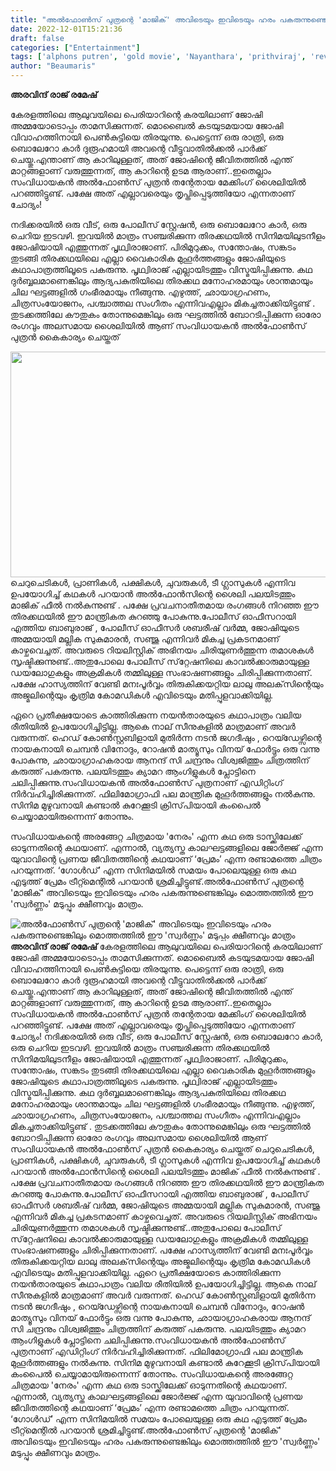 ```yaml
---
title: "അൽഫോൺസ് പുത്രന്റെ 'മാജിക്' അവിടെയും ഇവിടെയും ഹരം പകരുന്നുണ്ടെങ്കിലും മൊത്തത്തിൽ ഈ 'സ്വർണ്ണം' മടുപ്പും ക്ഷീണവും മാത്രം"
date: 2022-12-01T15:21:36
draft: false
categories: ["Entertainment"]
tags: ['alphons putren', 'gold movie', 'Nayanthara', 'prithviraj', 'review']
author: "Beaumaris"
---
```


<strong>അരവിന്ദ് രാജ് രമേഷ്</strong>

കേരളത്തിലെ ആലുവയിലെ പെരിയാറിന്റെ കരയിലാണ് ജോഷി അമ്മയോടൊപ്പം താമസിക്കുന്നത്. മൊബൈൽ കടയുടമയായ ജോഷി വിവാഹത്തിനായി പെൺകുട്ടിയെ തിരയുന്നു. പെട്ടെന്ന് ഒരു രാത്രി, ഒരു ബൊലേറോ കാർ ദുരൂഹമായി അവന്റെ വീട്ടുവാതിൽക്കൽ പാർക്ക് ചെയ്തു.എന്താണ് ആ കാറിലുള്ളത്, അത് ജോഷിന്റെ ജീവിതത്തിൽ എന്ത് മാറ്റങ്ങളാണ് വരുത്തുന്നത്, ആ കാറിന്റെ ഉടമ ആരാണ്..ഇതെല്ലാം സംവിധായകൻ അൽഫോൺസ് പുത്രൻ തന്റേതായ മേക്കിംഗ് ശൈലിയിൽ പറഞ്ഞിട്ടുണ്ട്. പക്ഷേ അത് എല്ലാവരെയും തൃപ്തിപ്പെടുത്തിയോ എന്നതാണ് ചോദ്യം!

നദിക്കരയിൽ ഒരു വീട്, ഒരു പോലീസ് സ്റ്റേഷൻ, ഒരു ബൊലേറോ കാർ, ഒരു ചെറിയ ഇടവഴി. ഇവയിൽ മാത്രം സഞ്ചരിക്കുന്ന തിരക്കഥയിൽ സിനിമയിലുടനീളം ജോഷിയായി എത്തുന്നത് പൃഥ്വിരാജാണ്. പിരിമുറുക്കം, സന്തോഷം, സങ്കടം തുടങ്ങി തിരക്കഥയിലെ എല്ലാ വൈകാരിക മുഹൂർത്തങ്ങളും ജോഷിയുടെ കഥാപാത്രത്തിലൂടെ പകരുന്നു. പൃഥ്വിരാജ് എല്ലായിടത്തും വിസ്മയിപ്പിക്കുന്നു. കഥ ദുർബ്ബലമാണെങ്കിലും ആദ്യപകുതിയിലെ തിരക്കഥ മനോഹരമായും ശാന്തമായും ചില ഘട്ടങ്ങളിൽ ഗംഭീരമായും നീങ്ങുന്നു. എഴുത്ത്, ഛായാഗ്രഹണം, ചിത്രസംയോജനം, പശ്ചാത്തല സംഗീതം എന്നിവഎല്ലാം മികച്ചതാക്കിയിട്ടുണ്ട് . തുടക്കത്തിലേ കൗതുകം തോന്നുമെങ്കിലും ഒരു ഘട്ടത്തിൽ ബോറടിപ്പിക്കുന്ന ഓരോ രംഗവും അലസമായ ശൈലിയിൽ ആണ് സംവിധായകൻ അൽഫോൺസ് പുത്രൻ കൈകാര്യം ചെയ്തത്

<img class="wp-image-364612 aligncenter" src="https://cdn.boolokam.com/articles/2022/12/rhjjjj-1-300x158.jpg" alt="" width="685" height="361" />ചെറുചെടികൾ, പ്രാണികൾ, പക്ഷികൾ, ചുവരുകൾ, ടീ ഗ്ലാസുകൾ എന്നിവ ഉപയോഗിച്ച് കഥകൾ പറയാൻ അൽഫോൻസിന്റെ ശൈലി പലയിടത്തും മാജിക് ഫീൽ നൽകുന്നുണ്ട് . പക്ഷേ പ്രവചനാതീതമായ രംഗങ്ങൾ നിറഞ്ഞ ഈ തിരക്കഥയിൽ ഈ മാന്ത്രികത കുറഞ്ഞു പോകുന്നു.പോലീസ് ഓഫീസറായി എത്തിയ ബാബുരാജ് , പോലീസ് ഓഫീസർ ശബരീഷ് വർമ്മ, ജോഷിയുടെ അമ്മയായി മല്ലിക സുകുമാരൻ, സഞ്ജു എന്നിവർ മികച്ച പ്രകടനമാണ് കാഴ്ചവെച്ചത്. അവരുടെ റിയലിസ്റ്റിക് അഭിനയം ചിരിയുണർത്തുന്ന തമാശകൾ സൃഷ്ടിക്കുന്നുണ്ട്..അതുപോലെ പോലീസ് സ്‌റ്റേഷനിലെ കാവൽക്കാരുമായുള്ള ഡയലോഗുകളും അക്രമികൾ തമ്മിലുള്ള സംഭാഷണങ്ങളും ചിരിപ്പിക്കുന്നതാണ്. പക്ഷേ ഹാസ്യത്തിന് വേണ്ടി മനഃപൂർവ്വം തിരുകിക്കയറ്റിയ ലാലു അലക്‌സിന്റെയും അജ്മലിന്റെയും കൃത്രിമ കോമഡികൾ എവിടെയും മതിപ്പുളവാക്കിയില്ല.

ഏറെ പ്രതീക്ഷയോടെ കാത്തിരിക്കുന്ന നയൻതാരയുടെ കഥാപാത്രം വലിയ രീതിയിൽ ഉപയോഗിച്ചിട്ടില്ല. ആകെ നാല് സീനുകളിൽ മാത്രമാണ് അവർ വരുന്നത്. ഹെഡ് കോൺസ്റ്റബിളായി മുതിർന്ന നടൻ ജഗദീഷും , റെയ്ഡേഴ്സിന്റെ നായകനായി ചെമ്പൻ വിനോദും, റോഷൻ മാത്യൂസും വിനയ് ഫോർട്ടും ഒരു വന്നു പോകുന്നു, ഛായാഗ്രാഹകരായ ആനന്ദ് സി ചന്ദ്രനും വിശ്വജിത്തും ചിത്രത്തിന് കരുത്ത് പകരുന്നു. പലയിടത്തും ക്യാമറ ആംഗിളുകൾ പ്ലോട്ടിനെ ചലിപ്പിക്കുന്നു.സംവിധായകൻ അൽഫോൺസ് പുത്രനാണ് എഡിറ്റിംഗ് നിർവഹിച്ചിരിക്കുന്നത്. ഫിലിമോഗ്രാഫി പല മാന്ത്രിക മുഹൂർത്തങ്ങളും നൽകുന്നു. സിനിമ മുഴുവനായി കണ്ടാൽ കുറേക്കൂടി ക്രിസ്‌പിയായി കംപൈൽ ചെയ്യാമായിരുന്നെന്ന് തോന്നും.

സംവിധായകന്റെ അരങ്ങേറ്റ ചിത്രമായ 'നേരം' എന്ന കഥ ഒരു ടാസ്ക്കിലേക്ക് ഓടുന്നതിന്റെ കഥയാണ്. എന്നാൽ, വ്യത്യസ്ത കാലഘട്ടങ്ങളിലെ ജോർജ്ജ് എന്ന യുവാവിന്റെ പ്രണയ ജീവിതത്തിന്റെ കഥയാണ് ‘പ്രേമം’ എന്ന രണ്ടാമത്തെ ചിത്രം പറയുന്നത്. ‘ഗോൾഡ്’ എന്ന സിനിമയിൽ സമയം പോലെയുള്ള ഒരു കഥ എടുത്ത് പ്രേമം ട്രീറ്റ്മെന്റിൽ പറയാൻ ശ്രമിച്ചിട്ടുണ്ട്.അൽഫോൺസ് പുത്രന്റെ 'മാജിക്' അവിടെയും ഇവിടെയും ഹരം പകരുന്നുണ്ടെങ്കിലും മൊത്തത്തിൽ ഈ 'സ്വർണ്ണം' മടുപ്പും ക്ഷീണവും മാത്രം.


![അൽഫോൺസ് പുത്രന്റെ 'മാജിക്' അവിടെയും ഇവിടെയും ഹരം പകരുന്നുണ്ടെങ്കിലും മൊത്തത്തിൽ ഈ 'സ്വർണ്ണം' മടുപ്പും ക്ഷീണവും മാത്രം](https://cdn.boolokam.com/articles/2022/12/rhjjjj-1-300x158.jpg)**അരവിന്ദ് രാജ് രമേഷ്** കേരളത്തിലെ ആലുവയിലെ പെരിയാറിന്റെ കരയിലാണ് ജോഷി അമ്മയോടൊപ്പം താമസിക്കുന്നത്. മൊബൈൽ കടയുടമയായ ജോഷി വിവാഹത്തിനായി പെൺകുട്ടിയെ തിരയുന്നു. പെട്ടെന്ന് ഒരു രാത്രി, ഒരു ബൊലേറോ കാർ ദുരൂഹമായി അവന്റെ വീട്ടുവാതിൽക്കൽ പാർക്ക് ചെയ്തു.എന്താണ് ആ കാറിലുള്ളത്, അത് ജോഷിന്റെ ജീവിതത്തിൽ എന്ത് മാറ്റങ്ങളാണ് വരുത്തുന്നത്, ആ കാറിന്റെ ഉടമ ആരാണ്..ഇതെല്ലാം സംവിധായകൻ അൽഫോൺസ് പുത്രൻ തന്റേതായ മേക്കിംഗ് ശൈലിയിൽ പറഞ്ഞിട്ടുണ്ട്. പക്ഷേ അത് എല്ലാവരെയും തൃപ്തിപ്പെടുത്തിയോ എന്നതാണ് ചോദ്യം! നദിക്കരയിൽ ഒരു വീട്, ഒരു പോലീസ് സ്റ്റേഷൻ, ഒരു ബൊലേറോ കാർ, ഒരു ചെറിയ ഇടവഴി. ഇവയിൽ മാത്രം സഞ്ചരിക്കുന്ന തിരക്കഥയിൽ സിനിമയിലുടനീളം ജോഷിയായി എത്തുന്നത് പൃഥ്വിരാജാണ്. പിരിമുറുക്കം, സന്തോഷം, സങ്കടം തുടങ്ങി തിരക്കഥയിലെ എല്ലാ വൈകാരിക മുഹൂർത്തങ്ങളും ജോഷിയുടെ കഥാപാത്രത്തിലൂടെ പകരുന്നു. പൃഥ്വിരാജ് എല്ലായിടത്തും വിസ്മയിപ്പിക്കുന്നു. കഥ ദുർബ്ബലമാണെങ്കിലും ആദ്യപകുതിയിലെ തിരക്കഥ മനോഹരമായും ശാന്തമായും ചില ഘട്ടങ്ങളിൽ ഗംഭീരമായും നീങ്ങുന്നു. എഴുത്ത്, ഛായാഗ്രഹണം, ചിത്രസംയോജനം, പശ്ചാത്തല സംഗീതം എന്നിവഎല്ലാം മികച്ചതാക്കിയിട്ടുണ്ട് . തുടക്കത്തിലേ കൗതുകം തോന്നുമെങ്കിലും ഒരു ഘട്ടത്തിൽ ബോറടിപ്പിക്കുന്ന ഓരോ രംഗവും അലസമായ ശൈലിയിൽ ആണ് സംവിധായകൻ അൽഫോൺസ് പുത്രൻ കൈകാര്യം ചെയ്തത് ചെറുചെടികൾ, പ്രാണികൾ, പക്ഷികൾ, ചുവരുകൾ, ടീ ഗ്ലാസുകൾ എന്നിവ ഉപയോഗിച്ച് കഥകൾ പറയാൻ അൽഫോൻസിന്റെ ശൈലി പലയിടത്തും മാജിക് ഫീൽ നൽകുന്നുണ്ട് . പക്ഷേ പ്രവചനാതീതമായ രംഗങ്ങൾ നിറഞ്ഞ ഈ തിരക്കഥയിൽ ഈ മാന്ത്രികത കുറഞ്ഞു പോകുന്നു.പോലീസ് ഓഫീസറായി എത്തിയ ബാബുരാജ് , പോലീസ് ഓഫീസർ ശബരീഷ് വർമ്മ, ജോഷിയുടെ അമ്മയായി മല്ലിക സുകുമാരൻ, സഞ്ജു എന്നിവർ മികച്ച പ്രകടനമാണ് കാഴ്ചവെച്ചത്. അവരുടെ റിയലിസ്റ്റിക് അഭിനയം ചിരിയുണർത്തുന്ന തമാശകൾ സൃഷ്ടിക്കുന്നുണ്ട്..അതുപോലെ പോലീസ് സ്‌റ്റേഷനിലെ കാവൽക്കാരുമായുള്ള ഡയലോഗുകളും അക്രമികൾ തമ്മിലുള്ള സംഭാഷണങ്ങളും ചിരിപ്പിക്കുന്നതാണ്. പക്ഷേ ഹാസ്യത്തിന് വേണ്ടി മനഃപൂർവ്വം തിരുകിക്കയറ്റിയ ലാലു അലക്‌സിന്റെയും അജ്മലിന്റെയും കൃത്രിമ കോമഡികൾ എവിടെയും മതിപ്പുളവാക്കിയില്ല. ഏറെ പ്രതീക്ഷയോടെ കാത്തിരിക്കുന്ന നയൻതാരയുടെ കഥാപാത്രം വലിയ രീതിയിൽ ഉപയോഗിച്ചിട്ടില്ല. ആകെ നാല് സീനുകളിൽ മാത്രമാണ് അവർ വരുന്നത്. ഹെഡ് കോൺസ്റ്റബിളായി മുതിർന്ന നടൻ ജഗദീഷും , റെയ്ഡേഴ്സിന്റെ നായകനായി ചെമ്പൻ വിനോദും, റോഷൻ മാത്യൂസും വിനയ് ഫോർട്ടും ഒരു വന്നു പോകുന്നു, ഛായാഗ്രാഹകരായ ആനന്ദ് സി ചന്ദ്രനും വിശ്വജിത്തും ചിത്രത്തിന് കരുത്ത് പകരുന്നു. പലയിടത്തും ക്യാമറ ആംഗിളുകൾ പ്ലോട്ടിനെ ചലിപ്പിക്കുന്നു.സംവിധായകൻ അൽഫോൺസ് പുത്രനാണ് എഡിറ്റിംഗ് നിർവഹിച്ചിരിക്കുന്നത്. ഫിലിമോഗ്രാഫി പല മാന്ത്രിക മുഹൂർത്തങ്ങളും നൽകുന്നു. സിനിമ മുഴുവനായി കണ്ടാൽ കുറേക്കൂടി ക്രിസ്‌പിയായി കംപൈൽ ചെയ്യാമായിരുന്നെന്ന് തോന്നും. സംവിധായകന്റെ അരങ്ങേറ്റ ചിത്രമായ 'നേരം' എന്ന കഥ ഒരു ടാസ്ക്കിലേക്ക് ഓടുന്നതിന്റെ കഥയാണ്. എന്നാൽ, വ്യത്യസ്ത കാലഘട്ടങ്ങളിലെ ജോർജ്ജ് എന്ന യുവാവിന്റെ പ്രണയ ജീവിതത്തിന്റെ കഥയാണ് ‘പ്രേമം’ എന്ന രണ്ടാമത്തെ ചിത്രം പറയുന്നത്. ‘ഗോൾഡ്’ എന്ന സിനിമയിൽ സമയം പോലെയുള്ള ഒരു കഥ എടുത്ത് പ്രേമം ട്രീറ്റ്മെന്റിൽ പറയാൻ ശ്രമിച്ചിട്ടുണ്ട്.അൽഫോൺസ് പുത്രന്റെ 'മാജിക്' അവിടെയും ഇവിടെയും ഹരം പകരുന്നുണ്ടെങ്കിലും മൊത്തത്തിൽ ഈ 'സ്വർണ്ണം' മടുപ്പും ക്ഷീണവും മാത്രം.
